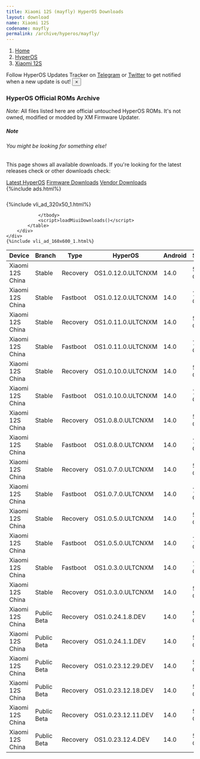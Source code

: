 ```yaml
---
title: Xiaomi 12S (mayfly) HyperOS Downloads
layout: download
name: Xiaomi 12S
codename: mayfly
permalink: /archive/hyperos/mayfly/
---
```

<nav aria-label="breadcrumb">
    <ol class="breadcrumb">
        <li class="breadcrumb-item"><a href="/">Home</a></li>
        <li class="breadcrumb-item"><a href="/hyperos/">HyperOS</a></li>
        <li class="breadcrumb-item active" aria-current="page"><a href="/hyperos/mayfly/">Xiaomi 12S</a></li>
    </ol>
</nav>
<div class="alert alert-primary alert-dismissible fade show" role="alert">
    Follow HyperOS Updates Tracker on <a href="https://t.me/MIUIUpdatesTracker" class="alert-link">Telegram</a>
     or <a href="https://twitter.com/MiFwUpdater" class="alert-link">Twitter</a> to get notified when a new update is out!
    <button type="button" class="close" data-dismiss="alert" aria-label="Close">
        <span aria-hidden="true">&times;</span>
    </button>
</div>

### HyperOS Official ROMs Archive
*Note*: All files listed here are official untouched HyperOS ROMs. It's not owned, modified or modded by XM Firmware Updater.
<div class="card">
  <div class="card-body">
    <h5 class="card-title">Note</h5>
    <h6 class="card-subtitle mb-2 text-muted">You might be looking for something else!</h6>
    <p class="card-text">This page shows all available downloads.
     If you're looking for the latest releases check or other downloads check:</p>
    <a href="/hyperos/mayfly/" class="card-link">Latest HyperOS</a>
    <a href="/firmware/mayfly/" class="card-link">Firmware Downloads</a>
    <a href="/vendor/mayfly/" class="card-link">Vendor Downloads</a>
  </div>
</div>
{%include ads.html%}
<div class="row justify-content-center">
    <div class="col-10">
        <div class="table-responsive-md" style="margin-top: 25px;">
            {%include vli_ad_320x50_1.html%}
            <table id="miui" class="display dt-responsive nowrap compact table table-striped table-hover table-sm">
                <thead class="thead-dark">
                    <tr>
                        <th data-ref="device">Device</th>
                        <th data-ref="branch">Branch</th>
                        <th data-ref="type">Type</th>
                        <th data-ref="miui">HyperOS</th>
                        <th data-ref="android">Android</th>
                        <th data-ref="size">Size</th>
                        <th data-ref="size">Date</th>
                        <th data-ref="link">Link</th>
                    </tr>
                </thead>
                <tbody>
                <tr><td>Xiaomi 12S China</td><td>Stable</td><td>Recovery</td><td>OS1.0.12.0.ULTCNXM</td><td>14.0</td><td>5.8 GB</td><td>2024-12-12</td><td><a href="/hyperos/mayfly/stable/OS1.0.12.0.ULTCNXM/">Download</a></td></tr>
<tr><td>Xiaomi 12S China</td><td>Stable</td><td>Fastboot</td><td>OS1.0.12.0.ULTCNXM</td><td>14.0</td><td>7.2 GB</td><td>2024-11-22</td><td><a href="/hyperos/mayfly/stable/OS1.0.12.0.ULTCNXM/">Download</a></td></tr>
<tr><td>Xiaomi 12S China</td><td>Stable</td><td>Recovery</td><td>OS1.0.11.0.ULTCNXM</td><td>14.0</td><td>5.8 GB</td><td>2024-11-11</td><td><a href="/hyperos/mayfly/stable/OS1.0.11.0.ULTCNXM/">Download</a></td></tr>
<tr><td>Xiaomi 12S China</td><td>Stable</td><td>Fastboot</td><td>OS1.0.11.0.ULTCNXM</td><td>14.0</td><td>7.2 GB</td><td>2024-10-21</td><td><a href="/hyperos/mayfly/stable/OS1.0.11.0.ULTCNXM/">Download</a></td></tr>
<tr><td>Xiaomi 12S China</td><td>Stable</td><td>Recovery</td><td>OS1.0.10.0.ULTCNXM</td><td>14.0</td><td>5.8 GB</td><td>2024-10-18</td><td><a href="/hyperos/mayfly/stable/OS1.0.10.0.ULTCNXM/">Download</a></td></tr>
<tr><td>Xiaomi 12S China</td><td>Stable</td><td>Fastboot</td><td>OS1.0.10.0.ULTCNXM</td><td>14.0</td><td>7.2 GB</td><td>2024-10-11</td><td><a href="/hyperos/mayfly/stable/OS1.0.10.0.ULTCNXM/">Download</a></td></tr>
<tr><td>Xiaomi 12S China</td><td>Stable</td><td>Recovery</td><td>OS1.0.8.0.ULTCNXM</td><td>14.0</td><td>5.8 GB</td><td>2024-08-14</td><td><a href="/hyperos/mayfly/stable/OS1.0.8.0.ULTCNXM/">Download</a></td></tr>
<tr><td>Xiaomi 12S China</td><td>Stable</td><td>Fastboot</td><td>OS1.0.8.0.ULTCNXM</td><td>14.0</td><td>7.2 GB</td><td>2024-07-31</td><td><a href="/hyperos/mayfly/stable/OS1.0.8.0.ULTCNXM/">Download</a></td></tr>
<tr><td>Xiaomi 12S China</td><td>Stable</td><td>Recovery</td><td>OS1.0.7.0.ULTCNXM</td><td>14.0</td><td>5.8 GB</td><td>2024-06-28</td><td><a href="/hyperos/mayfly/stable/OS1.0.7.0.ULTCNXM/">Download</a></td></tr>
<tr><td>Xiaomi 12S China</td><td>Stable</td><td>Fastboot</td><td>OS1.0.7.0.ULTCNXM</td><td>14.0</td><td>7.2 GB</td><td>2024-06-12</td><td><a href="/hyperos/mayfly/stable/OS1.0.7.0.ULTCNXM/">Download</a></td></tr>
<tr><td>Xiaomi 12S China</td><td>Stable</td><td>Recovery</td><td>OS1.0.5.0.ULTCNXM</td><td>14.0</td><td>5.8 GB</td><td>2024-04-02</td><td><a href="/hyperos/mayfly/stable/OS1.0.5.0.ULTCNXM/">Download</a></td></tr>
<tr><td>Xiaomi 12S China</td><td>Stable</td><td>Fastboot</td><td>OS1.0.5.0.ULTCNXM</td><td>14.0</td><td>7.2 GB</td><td>2024-03-18</td><td><a href="/hyperos/mayfly/stable/OS1.0.5.0.ULTCNXM/">Download</a></td></tr>
<tr><td>Xiaomi 12S China</td><td>Stable</td><td>Fastboot</td><td>OS1.0.3.0.ULTCNXM</td><td>14.0</td><td>7.3 GB</td><td>2024-02-21</td><td><a href="/hyperos/mayfly/stable/OS1.0.3.0.ULTCNXM/">Download</a></td></tr>
<tr><td>Xiaomi 12S China</td><td>Stable</td><td>Recovery</td><td>OS1.0.3.0.ULTCNXM</td><td>14.0</td><td>5.8 GB</td><td>2024-01-29</td><td><a href="/hyperos/mayfly/stable/OS1.0.3.0.ULTCNXM/">Download</a></td></tr>
<tr><td>Xiaomi 12S China</td><td>Public Beta</td><td>Recovery</td><td>OS1.0.24.1.8.DEV</td><td>14.0</td><td>5.8 GB</td><td>2024-01-12</td><td><a href="/hyperos/mayfly/public beta/OS1.0.24.1.8.DEV/">Download</a></td></tr>
<tr><td>Xiaomi 12S China</td><td>Public Beta</td><td>Recovery</td><td>OS1.0.24.1.1.DEV</td><td>14.0</td><td>5.8 GB</td><td>2024-01-05</td><td><a href="/hyperos/mayfly/public beta/OS1.0.24.1.1.DEV/">Download</a></td></tr>
<tr><td>Xiaomi 12S China</td><td>Public Beta</td><td>Recovery</td><td>OS1.0.23.12.29.DEV</td><td>14.0</td><td>5.8 GB</td><td>2023-12-30</td><td><a href="/hyperos/mayfly/public beta/OS1.0.23.12.29.DEV/">Download</a></td></tr>
<tr><td>Xiaomi 12S China</td><td>Public Beta</td><td>Recovery</td><td>OS1.0.23.12.18.DEV</td><td>14.0</td><td>5.8 GB</td><td>2023-12-22</td><td><a href="/hyperos/mayfly/public beta/OS1.0.23.12.18.DEV/">Download</a></td></tr>
<tr><td>Xiaomi 12S China</td><td>Public Beta</td><td>Recovery</td><td>OS1.0.23.12.11.DEV</td><td>14.0</td><td>5.8 GB</td><td>2023-12-15</td><td><a href="/hyperos/mayfly/public beta/OS1.0.23.12.11.DEV/">Download</a></td></tr>
<tr><td>Xiaomi 12S China</td><td>Public Beta</td><td>Recovery</td><td>OS1.0.23.12.4.DEV</td><td>14.0</td><td>5.8 GB</td><td>2023-12-08</td><td><a href="/hyperos/mayfly/public beta/OS1.0.23.12.4.DEV/">Download</a></td></tr>

                </tbody>
                <script>loadMiuiDownloads()</script>
            </table>
        </div>
    </div>
    {%include vli_ad_160x600_1.html%}
</div>
